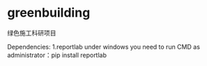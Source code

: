 greenbuilding
=============

绿色施工科研项目

Dependencies:
1.reportlab
under windows you need to run CMD as administrator：pip install reportlab

